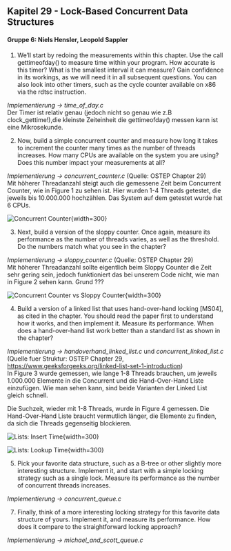 ## Kapitel 29 - Lock-Based Concurrent Data Structures 
#### Gruppe 6: Niels Hensler, Leopold Sappler

1. We’ll start by redoing the measurements within this chapter. Use
the call gettimeofday() to measure time within your program.
How accurate is this timer? What is the smallest interval it can measure? Gain confidence in its workings, as we will need it in all subsequent questions. You can also look into other timers, such as the
cycle counter available on x86 via the rdtsc instruction.

_Implementierung -> time_of_day.c_  
Der Timer ist relativ genau (jedoch nicht so genau wie z.B clock_gettime!),die kleinste Zeiteinheit die gettimeofday()
messen kann ist eine Mikrosekunde.

2. Now, build a simple concurrent counter and measure how long it
   takes to increment the counter many times as the number of threads
   increases. How many CPUs are available on the system you are
   using? Does this number impact your measurements at all?

_Implementierung -> concurrent_counter.c_ (Quelle: OSTEP Chapter 29)  
Mit höherer Threadanzahl steigt auch die gemessene Zeit beim Concurrent Counter, wie in Figure 1 zu sehen ist. Hier wurden 1-4 Threads getestet, die jeweils bis 10.000.000 hochzählen.
Das System auf dem getestet wurde hat 6 CPUs. 

![Concurrent Counter](image-sources/concurrent_counter_diagramm.png){width=300}

3. Next, build a version of the sloppy counter. Once again, measure its
   performance as the number of threads varies, as well as the threshold. Do the numbers match what you see in the chapter?

_Implementierung -> sloppy_counter.c_ (Quelle: OSTEP Chapter 29)  
Mit höherer Threadanzahl sollte eigentlich beim Sloppy Counter die Zeit sehr gering sein, jedoch funktioniert das bei unserem Code nicht, wie man in Figure 2 sehen kann. Grund ???

![Concurrent Counter vs Sloppy Counter](image-sources/concurrent_vs_sloppy_diagramm.png){width=300}

4. Build a version of a linked list that uses hand-over-hand locking
    [MS04], as cited in the chapter. You should read the paper first
    to understand how it works, and then implement it. Measure its
    performance. When does a hand-over-hand list work better than a
    standard list as shown in the chapter?

_Implementierung -> handoverhand_linked_list.c_ und _concurrent_linked_list.c_ (Quelle fuer Struktur: OSTEP Chapter 29, https://www.geeksforgeeks.org/linked-list-set-1-introduction)  
In Figure 3 wurde gemessen, wie lange 1-8 Threads brauchen, um jeweils 1.000.000 Elemente in die Concurrent und die Hand-Over-Hand Liste einzufügen. Wie man sehen kann, 
sind beide Varianten der Linked List gleich schnell.  

Die Suchzeit, wieder mit 1-8 Threads, wurde in Figure 4 gemessen. Die Hand-Over-Hand Liste braucht vermutlich länger, die Elemente zu finden, da sich die Threads gegenseitig blockieren.

![Lists: Insert Time](image-sources/list_inserttime_diagramm.png){width=300}

![Lists: Lookup Time](image-sources/list_lookuptime_diagramm.png){width=300}

5. Pick your favorite data structure, such as a B-tree or other slightly
   more interesting structure. Implement it, and start with a simple
   locking strategy such as a single lock. Measure its performance as
   the number of concurrent threads increases.

_Implementierung -> concurrent_queue.c_

7. Finally, think of a more interesting locking strategy for this favorite
   data structure of yours. Implement it, and measure its performance.
   How does it compare to the straightforward locking approach?

_Implementierung -> michael_and_scott_queue.c_